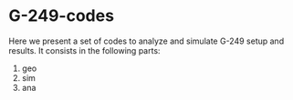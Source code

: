 # G-249-codes

Here we present a set of codes to analyze and simulate G-249 setup and results. It consists in the following parts:

1. geo
2. sim
3. ana
